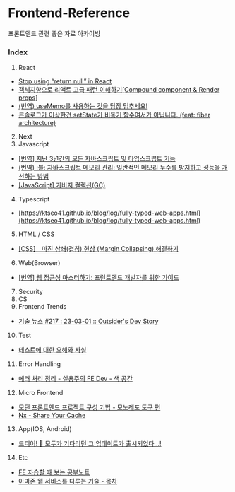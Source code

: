 # Frontend-Reference
프론트엔드 관련 좋은 자료 아카이빙

### Index
1. React
- [Stop using “return null” in React](https://medium.com/@davidkelley87/stop-using-return-null-in-react-a2ebf08fc9cd)
- [객체지향으로 리액트 고급 패턴 이해하기[Compound component & Render props]](https://velog.io/@yesbb/%EA%B0%9D%EC%B2%B4%EC%A7%80%ED%96%A5%EC%9D%98-%EA%B4%80%EC%A0%90%EC%9C%BC%EB%A1%9C-%EB%B0%94%EB%9D%BC%EB%B3%B8-%EB%A6%AC%EC%95%A1%ED%8A%B8-%EA%B3%A0%EA%B8%89-%ED%8C%A8%ED%84%B4-Compound-component-Render-props)
- [(번역) useMemo를 사용하는 것을 당장 멈추세요!](https://velog.io/@lky5697/stop-using-usememo-now?utm_source=substack&utm_medium=email)
- [콘솔로그가 이상한건 setState가 비동기 함수여서가 아닙니다.  (feat: fiber architecture)](https://velog.io/@jay/setStateisnotasync)
2. Next
3. Javascript
- [[번역] 지난 3년간의 모든 자바스크립트 및 타입스크립트 기능](https://velog.io/@surim014/All-JavaScript-and-TypeScript-Features-of-the-last-3-years?utm_source=substack&utm_medium=email)
- [(번역) :불: 자바스크립트 메모리 관리: 일반적인 메모리 누수를 방지하고 성능을 개선하는 방법](https://ykss.netlify.app/translation/javascript_memory_management/?utm_source=substack&utm_medium=email)
- [[JavaScript] 가비지 컬렉션(GC)](https://velog.io/@tnghgks/JavaScript-%EA%B0%80%EB%B9%84%EC%A7%80-%EC%BB%AC%EB%A0%89%EC%85%98GC)
4. Typescript
- [https://ktseo41.github.io/blog/log/fully-typed-web-apps.html](https://ktseo41.github.io/blog/log/fully-typed-web-apps.html)
5. HTML / CSS
- [[CSS]　마진 상쇄(겹침) 현상 (Margin Collapsing) 해결하기](https://oliviakim.tistory.com/70)
6. Web(Browser)
- [[번역] 웹 접근성 마스터하기: 프런트엔드 개발자를 위한 가이드](https://medium.com/@yujso66/%EB%B2%88%EC%97%AD-%EC%9B%B9-%EC%A0%91%EA%B7%BC%EC%84%B1-%EB%A7%88%EC%8A%A4%ED%84%B0%ED%95%98%EA%B8%B0-%ED%94%84%EB%9F%B0%ED%8A%B8%EC%97%94%EB%93%9C-%EA%B0%9C%EB%B0%9C%EC%9E%90%EB%A5%BC-%EC%9C%84%ED%95%9C-%EA%B0%80%EC%9D%B4%EB%93%9C-cdac7a1e2710)
7. Security
8. CS
9. Frontend Trends
- [기술 뉴스 #217 : 23-03-01 :: Outsider's Dev Story](https://blog.outsider.ne.kr/1657?fbclid=IwAR1O7wZgs-7epqBy6kq0xBXVo4MMnnWeZU7Cuv8tJ6hEyjd4uEBAijN-S4g)
10. Test
- [테스트에 대한 오해와 사실](https://jbee.io/developments/misconception-and-facts-about-testing/)
11. Error Handling
- [에러 처리 정리 - 실용주의 FE Dev - 색 공간](https://peter-cho.gitbook.io/book/2022/9/9_1)
12. Micro Frontend
- [모던 프론트엔드 프로젝트 구성 기법 - 모노레포 도구 편](https://d2.naver.com/helloworld/7553804)
- [Nx - Share Your Cache](https://nx.dev/core-features/share-your-cache)
13. App(IOS, Android)
- [드디어! 👀 모두가 기다리던 그 업데이트가 출시되었다...!](https://youtu.be/eSj25owrmTM)
14. Etc
- [FE 자습할 때 보는 공부노트](https://www.housecode.org/study-note)
- [아마존 웹 서비스를 다루는 기술 - 목차](https://pyrasis.com/aws.html)
